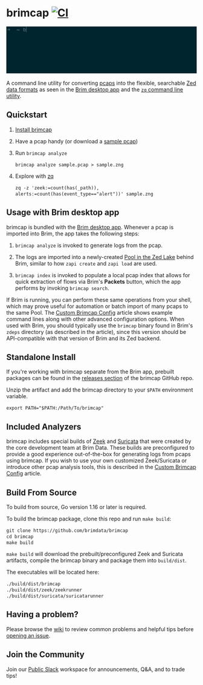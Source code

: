 # brimcap [![CI][ci-img]][ci]

![Image of brimcap analyze](https://github.com/brimdata/brimcap/raw/main/brimcap.gif)

A command line utility for converting [pcaps](https://en.wikipedia.org/wiki/Pcap#:~:text=In%20the%20field%20of%20computer,not%20the%20API's%20proper%20name.)
into the flexible, searchable [Zed data formats](https://github.com/brimdata/zed/tree/main/docs/data-model/README.md)
as seen in the [Brim desktop app](https://github.com/brimdata/brim) and
the [`zq` command line utility](https://github.com/brimdata/zed/tree/main/cmd/zed#zq).

## Quickstart

1. [Install brimcap](#standalone-install)
2. Have a pcap handy (or download a [sample pcap](https://gitlab.com/wireshark/wireshark/-/wikis/SampleCaptures))
3. Run `brimcap analyze`

   ```
   brimcap analyze sample.pcap > sample.zng
   ```
4. Explore with [zq](https://github.com/brimdata/zed/tree/main/cmd/zed#zq)
   ```
   zq -z 'zeek:=count(has(_path)), alerts:=count(has(event_type=="alert"))' sample.zng
   ```

## Usage with Brim desktop app

brimcap is bundled with the [Brim desktop app](https://github.com/brimdata/brim).
Whenever a pcap is imported into Brim, the app takes the following steps:

1. `brimcap analyze` is invoked to generate logs from the pcap.

2. The logs are imported into a newly-created
   [Pool in the Zed Lake](https://github.com/brimdata/zed/blob/main/docs/lake/README.md)
   behind Brim, similar to how `zapi create` and `zapi load` are used.

3. `brimcap index` is invoked to populate a local pcap index that allows for
   quick extraction of flows via Brim's **Packets** button, which the app
   performs by invoking `brimcap search`.

If Brim is running, you can perform these same  operations from your shell,
which may prove useful for automation or batch import of many pcaps to the same
Pool. The [Custom Brimcap Config](https://github.com/brimdata/brimcap/wiki/Custom-Brimcap-Config)
article shows example command lines along with other advanced configuration
options. When used with Brim, you should typically use the `brimcap` binary
found in Brim's `zdeps` directory (as described in the article), since this
version should be API-compatible with that version of Brim and its Zed backend.

## Standalone Install

If you're working with brimcap separate from the Brim app, prebuilt packages
can be found in the [releases section](https://github.com/brimdata/brimcap/releases)
of the brimcap GitHub repo.

Unzip the artifact and add the brimcap directory to your `$PATH` environment
variable.

```
export PATH="$PATH:/Path/To/brimcap"
```

## Included Analyzers

brimcap includes special builds of [Zeek](https://github.com/brimdata/zeek)
and [Suricata](https://github.com/brimdata/build-suricata) that were created by
the core development team at Brim Data. These builds are preconfigured to
provide a good experience out-of-the-box for generating logs from pcaps using
brimcap. If you wish to use your own customized Zeek/Suricata or introduce
other pcap analysis tools, this is described in the [Custom Brimcap
Config](https://github.com/brimdata/brimcap/wiki/Custom-Brimcap-Config) article.

## Build From Source

To build from source, Go version 1.16 or later is required.

To build the brimcap package, clone this repo and run `make build`:

```
git clone https://github.com/brimdata/brimcap
cd brimcap
make build
```

`make build` will download the prebuilt/preconfigured Zeek and Suricata
artifacts, compile the brimcap binary and package them into `build/dist`.

The executables will be located here:
```
./build/dist/brimcap
./build/dist/zeek/zeekrunner
./build/dist/suricata/suricatarunner
```

## Having a problem?

Please browse the [wiki](https://github.com/brimdata/brimcap/wiki) to review common problems and helpful tips before [opening an issue](https://github.com/brimdata/brimcap/wiki/Troubleshooting#opening-an-issue).

## Join the Community

Join our [Public Slack](https://www.brimdata.io/join-slack/) workspace for announcements, Q&A, and to trade tips!

[ci-img]: https://github.com/brimdata/brimcap/actions/workflows/ci.yaml/badge.svg
[ci]: https://github.com/brimdata/brimcap/actions/workflows/ci.yaml
